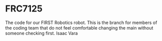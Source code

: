 # FRC7125
The code for our FIRST Robotics robot.
This is the branch for members of the coding team that do not feel comfortable changing the main without someone checking first.
Isaac Vara